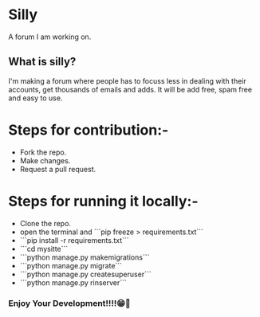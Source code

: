 <h1>Silly</h1>
<p>A forum I am working on.</p>

<h2>What is silly?</h2>
<p>I'm making a forum where people has to focuss less in dealing with their accounts, get thousands of emails and adds. It will be add free, spam free and easy to use.</p>

<h1>Steps for contribution:-</h1>
<ul>
    <li>Fork the repo.</li>
    <li>Make changes.</li>
    <li>Request a pull request.</li>
</ul>

<h1>Steps for running it locally:-</h1>
<ul>
    <li>Clone the repo.</li>
    <li>open the terminal and ```pip freeze > requirements.txt```</li>
    <li>```pip install -r requirements.txt```</li>
    <li>```cd mysitte```</li>
    <li>```python manage.py makemigrations```</li>
    <li>```python manage.py migrate```</li>
    <li>```python manage.py createsuperuser```</li>
    <li>```python manage.py rinserver```</li>
</ul>

<h3>Enjoy Your Development!!!!😁🥳</h3>